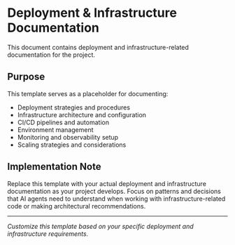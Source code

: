 # Deployment & Infrastructure Documentation

This document contains deployment and infrastructure-related documentation for the project.

## Purpose

This template serves as a placeholder for documenting:

- Deployment strategies and procedures
- Infrastructure architecture and configuration
- CI/CD pipelines and automation
- Environment management
- Monitoring and observability setup
- Scaling strategies and considerations

## Implementation Note

Replace this template with your actual deployment and infrastructure documentation as your project develops. Focus on patterns and decisions that AI agents need to understand when working with infrastructure-related code or making architectural recommendations.

---

_Customize this template based on your specific deployment and infrastructure requirements._

